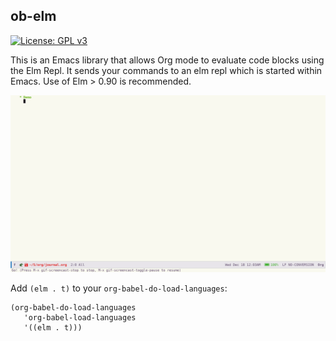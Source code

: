 ## ob-elm
[![License: GPL v3](https://img.shields.io/badge/License-GPLv3-blue.svg)](https://www.gnu.org/licenses/gpl-3.0)

This is an Emacs library that allows Org mode to evaluate code blocks using the Elm Repl. It sends your commands to an elm repl which is started within Emacs. Use of Elm > 0.90 is recommended.

![Evaluating Elm](demo.gif)

Add `(elm . t)` to your `org-babel-do-load-languages`:

```
(org-babel-do-load-languages
   'org-babel-load-languages
   '((elm . t)))
```